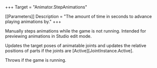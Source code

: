 +++
Target = "Animator.StepAnimations"

[[Parameters]]
Description = "The amount of time in seconds to advance playing animations by."
+++

Manually steps animations while the game is not running. Intended for previewing animations in Studio edit mode.

Updates the target poses of animatable joints and updates the relative positions of parts if the joints are [Active][JointInstance.Active].

Throws if the game is running.